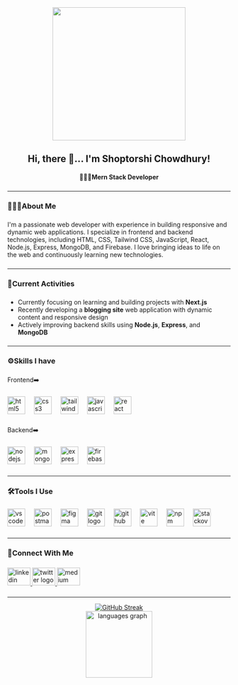 <div align="center">
  <img height="300" src="https://i.ibb.co.com/jKJNr70/Add-a-heading-1.jpg"  />
</div>

###

<h2 align="center">Hi, there 👋... I'm Shoptorshi Chowdhury!</h2>
<h4 align="center">👩🏻‍💻Mern Stack Developer</h4>

###
---

<h3 align="left">🙋🏻‍♀️About Me</h3>

###

<p align="left">I'm a passionate web developer with experience in building responsive and dynamic web applications. I specialize in frontend and backend technologies, including HTML, CSS, Tailwind CSS, JavaScript, React, Node.js, Express, MongoDB, and Firebase. I love bringing ideas to life on the web and continuously learning new technologies.</p>

###

---

<h3 align="left">🧩Current Activities</h3>

###

- Currently focusing on learning and building projects with **Next.js**  
- Recently developing a **blogging site** web application with dynamic content and responsive design  
- Actively improving backend skills using **Node.js**, **Express**, and **MongoDB**

###

---

<h3 align="left">⚙️Skills I have</h3>

###

<p align="left">Frontend➡️</p>

###

<div align="left">
  <img src="https://cdn.simpleicons.org/html5/E34F26" height="40" alt="html5 logo"  />
  <img width="12" />
  <img src="https://cdn.simpleicons.org/css3/1572B6" height="40" alt="css3 logo"  />
  <img width="12" />
  <img src="https://cdn.simpleicons.org/tailwindcss/06B6D4" height="40" alt="tailwindcss logo"  />
  <img width="12" />
  <img src="https://cdn.jsdelivr.net/gh/devicons/devicon/icons/javascript/javascript-original.svg" height="40" alt="javascript logo"  />
  <img width="12" />
  <img src="https://cdn.simpleicons.org/react/61DAFB" height="40" alt="react logo"  />
  <img width="12" />
</div>

###

<p align="left">Backend➡️</p>

###

<div align="left">
  <img src="https://cdn.simpleicons.org/nodedotjs/339933" height="40" alt="nodejs logo"  />
  <img width="12" />
  <img src="https://skillicons.dev/icons?i=mongodb" height="40" alt="mongodb logo"  />
  <img width="12" />
  <img src="https://skillicons.dev/icons?i=express" height="40" alt="express logo"  />
  <img width="12" />
  <img src="https://skillicons.dev/icons?i=firebase" height="40" alt="firebase logo"  />
</div>

###

---

<h3 align="left">🛠️Tools I Use</h3>

###

<div align="left">
  <img src="https://cdn.jsdelivr.net/gh/devicons/devicon/icons/vscode/vscode-original.svg" height="40" alt="vscode logo"  />
  <img width="12" />
  <img src="https://cdn.simpleicons.org/postman/FF6C37" height="40" alt="postman logo"  />
  <img width="12" />
  <img src="https://skillicons.dev/icons?i=figma" height="40" alt="figma logo"  />
  <img width="12" />
  <img src="https://cdn.simpleicons.org/git/F05032" height="40" alt="git logo"  />
  <img width="12" />
  <img src="https://skillicons.dev/icons?i=github" height="40" alt="github logo"  />
  <img width="12" />
  <img src="https://skillicons.dev/icons?i=vite" height="40" alt="vite logo"  />
  <img width="12" />
  <img src="https://cdn.jsdelivr.net/gh/devicons/devicon/icons/npm/npm-original-wordmark.svg" height="40" alt="npm logo"  />
  <img width="12" />
  <img src="https://skillicons.dev/icons?i=stackoverflow" height="40" alt="stackoverflow logo"  />
</div>


###

---

<h3 align="left">🔗Connect With Me</h3>

###

<div align="left">
  <a href="https://www.linkedin.com/in/shoptorshi-chowdhury/" target="_blank">
    <img src="https://raw.githubusercontent.com/maurodesouza/profile-readme-generator/master/src/assets/icons/social/linkedin/default.svg" width="52" height="40" alt="linkedin logo"  />
  </a>
  <a href="https://x.com/ShoptorshiChy" target="_blank">
    <img src="https://raw.githubusercontent.com/maurodesouza/profile-readme-generator/master/src/assets/icons/social/twitter/default.svg" width="52" height="40" alt="twitter logo"  />
  </a>
  <a href="https://shoptorshichowdhury.medium.com/" target="_blank">
    <img src="https://raw.githubusercontent.com/maurodesouza/profile-readme-generator/master/src/assets/icons/social/medium/default.svg" width="52" height="40" alt="medium logo"  />
  </a>
</div>

###

---

<div align="center">
  <a href="https://git.io/streak-stats">
    <img src="https://nirzak-streak-stats.vercel.app?user=shoptorshichowdhury&theme=tokyonight&hide_border=true" alt="GitHub Streak" />
  </a>
</div>

<div align="center">
  <img src="https://github-readme-stats.vercel.app/api/top-langs?username=shoptorshichowdhury&locale=en&hide_title=false&layout=compact&card_width=320&langs_count=5&theme=tokyonight&hide_border=true&order=2" height="150" alt="languages graph"  />
</div>



